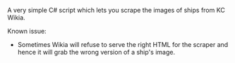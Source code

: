 A very simple C# script which lets you scrape the images of ships from KC Wikia.

Known issue:

- Sometimes Wikia will refuse to serve the right HTML for the scraper and hence it will grab the wrong version of a ship's image.